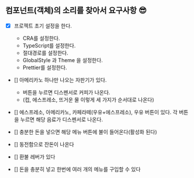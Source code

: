 ## 컴포넌트(객체)의 소리를 찾아서 요구사항 😎

- [x] 프로젝트 초기 설정을 한다.

  - CRA를 설정한다.
  - TypeScript를 설정한다.
  - 절대경로를 설정한다.
  - GlobalStyle 과 Theme 을 설정한다.
  - Prettier를 설정한다.

- [] 아메리카노 하나만 나오는 자판기가 있다.

  - 버튼을 누르면 디스펜서로 커피가 나온다.
  - (컵, 에스프레소, 뜨거운 물 이렇게 세 가지가 순서대로 나온다)

- [] 에스프레소, 아메리카노, 카페라떼(우유+에스프레소), 우유 버튼이 있다. 각 버튼을 누르면 해당 음료가 디스펜서로 나온다.

- [] 충분한 돈을 넣으면 해당 메뉴 버튼에 불이 들어온다(활성화 된다)

- [] 동전함으로 잔돈이 나온다

- [] 환불 레버가 있다

- [] 돈을 충분히 넣고 한번에 여러 개의 메뉴를 구입할 수 있다

